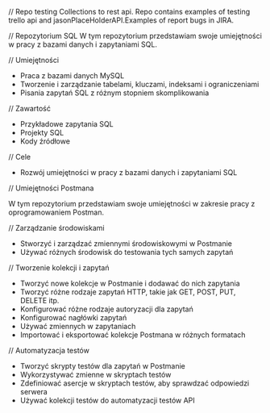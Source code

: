 // Repo testing
Collections to rest api. Repo contains examples of testing trello api and jasonPlaceHolderAPI.Examples of report bugs in JIRA.

// Repozytorium SQL
W tym repozytorium przedstawiam swoje umiejętności w pracy z bazami danych i zapytaniami SQL.

// Umiejętności
- Praca z bazami danych MySQL
- Tworzenie i zarządzanie tabelami, kluczami, indeksami i ograniczeniami
- Pisania zapytań SQL z różnym stopniem skomplikowania

// Zawartość
- Przykładowe zapytania SQL
- Projekty SQL
- Kody źródłowe

// Cele
- Rozwój umiejętności w pracy z bazami danych i zapytaniami SQL



// Umiejętności Postmana

W tym repozytorium przedstawiam swoje umiejętności w zakresie pracy z oprogramowaniem Postman. 

// Zarządzanie środowiskami

- Stworzyć i zarządzać zmiennymi środowiskowymi w Postmanie
- Używać różnych środowisk do testowania tych samych zapytań

// Tworzenie kolekcji i zapytań

- Tworzyć nowe kolekcje w Postmanie i dodawać do nich zapytania
- Tworzyć różne rodzaje zapytań HTTP, takie jak GET, POST, PUT, DELETE itp.
- Konfigurować różne rodzaje autoryzacji dla zapytań
- Konfigurować nagłówki zapytań 
- Używać zmiennych w zapytaniach
- Importować i eksportować kolekcje Postmana w różnych formatach

// Automatyzacja testów

- Tworzyć skrypty testów dla zapytań w Postmanie
- Wykorzystywać zmienne w skryptach testów
- Zdefiniować asercje w skryptach testów, aby sprawdzać odpowiedzi serwera
- Używać kolekcji testów do automatyzacji testów API

